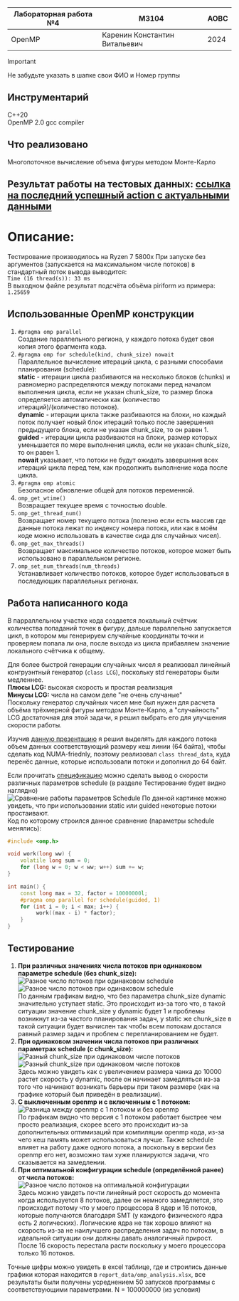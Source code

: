 | Лабораторная работа №4 | M3104                         | АОВС |
| ---------------------- |-------------------------------| ---- |
| OpenMP                 | Каренин Константин Витальевич | 2024 |

> [!important]  
> Не забудьте указать в шапке свои ФИО и Номер группы

## Инструментарий
C++20\
OpenMP 2.0
gcc compiler

## Что реализовано
Многопоточное вычисление объема фигуры методом Монте-Карло

## Результат работы на тестовых данных: [ссылка на последний успешный action с актуальными данными](https://github.com/skkv-itmo-comp-arch/se-comp-arch24-omp-NicroNn/actions/runs/9355163516)

# Описание:

Тестирование производилось на Ryzen 7 5800x
При запуске без аргументов (запускается на максимальном числе потоков) в стандартный поток вывода выводится:\
``Time (16 thread(s)): 33 ms``\
В выходном файле результат подсчёта объёма piriform из примера:\
``1.25659``

## Использованные OpenMP конструкции
1. `#pragma omp parallel`\
Создание параллельного региона, у каждого потока будет своя копия этого фрагмента кода.
2. `#pragma omp for schedule(kind, chunk_size) nowait`\
Параллельное вычисление итераций цикла, с разными способами планирования (schedule):\
**static** - итерации цикла разбиваются на несколько блоков (chunks) и равномерно распределяются между потоками перед 
началом выполнения цикла, если не указан chunk_size, то размер блока определяется автоматически как (количество итераций)/(количество потоков).\
**dynamic** - итерации цикла также разбиваются на блоки, но каждый поток получает новый блок итераций только после завершения предыдущего блока,
если не указан chunk_size, то он равен 1.\
**guided** - итерации цикла разбиваются на блоки, размер которых уменьшается по мере выполнения цикла,
если не указан chunk_size, то он равен 1.\
**nowait** указывает, что потоки не будут ожидать завершения всех итераций цикла перед тем, как продолжить выполнение кода после цикла.
3. `#pragma omp atomic`\
Безопасное обновление общей для потоков переменной.
4. `omp_get_wtime()`\
Возвращает текущее время с точностью double.
5. `omp_get_thread_num()`\
Возвращает номер текущего потока (полезно если есть массив где данные потока лежат по индексу номера потока, или 
как в моём коде можно использовать в качестве сида для случайных чисел).
6. `omp_get_max_threads()`\
Возвращает максимальное количество потоков, которое может быть использовано в параллельном регионе.
7. `omp_set_num_threads(num_threads)`\
Устанавливает количество потоков, которое будет использоваться в последующих параллельных регионах.

## Работа написанного кода
В парраллельном участке кода создается локальный счётчик количества попаданий точек в фигуру, дальше параллельно запускается
цикл, в котором мы генерируем случайные координаты точки и проверяем попала ли она, после выхода из цикла прибавляем
значение локального счётчика к общему.

Для более быстрой генерации случайных чисел я реализовал линейный конгруэнтный генератор (`class LCG`), поскольку std
генераторы были медленнее.\
**Плюсы LCG:** высокая скорость и простая реализация\
**Минусы LCG:** числа на самом деле "не очень случаные"\
Поскольку генератор случайных чисел мне был нужен для расчета объёма трёхмерной фигуры методом Монте-Карло, 
а "случайность" LCG достаточная для этой задачи, я решил выбрать его для улучшения скорости работы.


Изучив [данную презентацию](https://www.openmp.org/wp-content/uploads/openmp-webinar-vanderPas-20210318.pdf) я решил
выделять для каждого потока объем данных соответствующий размеру кеш линии (64 байта), чтобы сделать код NUMA-friednly, 
поэтому реализовал `class thread_data`, куда перенёс данные, которые использовали потоки и дополнил до 64 байт.

Если прочитать [спецификацию](https://www.openmp.org/wp-content/uploads/cspec20.pdf) можно сделать вывод о скорости
различных параметров schedule (в разделе Тестирование будет видно наглядно)\
![Сравнение работы параметров Schedule](report_data/sheduleParamsDiff.png)
По данной картинке можно увидеть, что при использовании static или guided некоторые потоки простаивают.\
Код по которому строился данное сравнение (параметры schedule менялись):
```c++
#include <omp.h>

void work(long ww) {
    volatile long sum = 0;
    for (long w = 0; w < ww; w++) sum += w;
}

int main() {
    const long max = 32, factor = 10000000l;
    #pragma omp parallel for schedule(guided, 1)
    for (int i = 0; i < max; i++) {
         work((max - i) * factor);
    }
}
```
## Тестирование
1. **При различных значениях числа потоков при одинаковом параметре schedule (без chunk_size):**\
![Разное число потоков при одинаковом schedule](report_data/omp11.jpg)\
![Разное число потоков при одинаковом schedule](report_data/omp12.jpg)\
По данным графикам видно, что без параметра chunk_size dynamic значительно уступает static. Это происходит из-за того что,
в такой ситуации значение chunk_size у dynamic будет 1 и проблемы возникнут из-за частого планирования задач, у static
же chunk_size в такой ситуации будет вычислен так чтобы всем потокам достался равный размер задач и проблем с перепланированием не будет.
2. **При одинаковом значении числа потоков при различных параметрах schedule (с chunk_size):**\
![Разный chunk_size при одинаковом числе потоков](report_data/omp21.jpg)\
![Разный chunk_size при одинаковом числе потоков](report_data/omp22.jpg)\
Здесь можно увидеть как с увеличением размера чанка до 10000 растет скорость у dynamic, после он начинает замедляться
из-за того что начинают возникать барьеры при таком размере (как на графике который был приведён в реализации).
3. **С выключенным openmp и с включенным с 1 потоком:**\
![Разница между openmp с 1 потоком и без openmp](report_data/omp3.jpg)\
По графикам видно что версия с 1 потоком работает быстрее чем просто реализация, скорее всего это происходит из-за дополнительных
оптимизаций при компиляции openmp кода, из-за чего кеш память может использоваться лучше. Также schedule влияет на работу даже
одного потока, а поскольку в версии без openmp его нет, возможно там хуже планируются задачи, что сказывается на замедлении.
4. **При оптимальной конфигурации schedule (определённой ранее) от числа потоков:**\
![Разное число потоков на оптимальной конфигурации](report_data/omp4.jpg)\
Здесь можно увидеть почти линейный рост скорость до момента когда используется 8 потоков, далее он немного замедляется,
это происходит потому что у моего процессора 8 ядер и 16 потоков, которые получаются благодаря SMT (у каждого физического
ядра есть 2 логических). Логические ядра не так хорошо влияют на скорость из-за не наилучшего распределения задач по
потокам, в идеальной ситуации они должны давать аналогичный прирост. После 16 скорость перестала расти поскольку у моего
процессора только 16 потоков.

Точные цифры можно увидеть в excel таблице, где и строились данные графики которая находится в `report_data/omp_analysis.xlsx`,
все результаты были получены усреднением 50 запусков программы с соответствующими параметрами. N = 100000000 (из условия)
